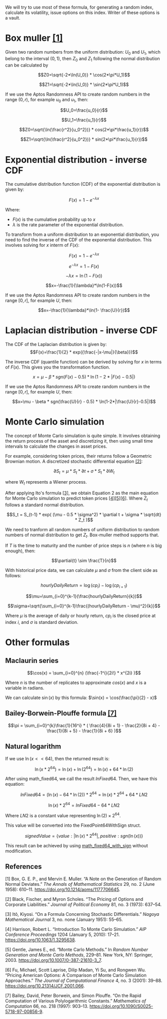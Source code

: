 We will try to use most of these formula, for generating a random index, calculate its volatility, issue options on this index.
Writer of these options is a vault.


# Box muller [[1]](#1)
Given two random numbers from the uniform distribution: $U_0$ and $U_1$, which belong to the interval $(0,1)$, then $Z_0$ and $Z_1$ following the normal distribution can be calculated by

$$Z0=\sqrt{-2*\ln(U_0)} * \cos(2*\pi*U_1)$$

$$Z1=\sqrt{-2*\ln(U_0)} * \sin(2*\pi*U_1)$$

If we use the Aptos Randomness API to create random numbers in the range $(0,r)$, for example $u_0$ and $u_1$, then:

$$U_0=\frac{u_0}{r}$$

$$U_1=\frac{u_1}{r}$$

$$Z0=\sqrt{\ln(\frac{r^2}{u_0^2})} * cos(2*\pi*\frac{u_1}{r})$$

$$Z1=\sqrt{\ln(\frac{r^2}{u_0^2})} * sin(2*\pi*\frac{u_1}{r})$$

# Exponential distribution - inverse CDF
The cumulative distribution function (CDF) of the exponential distribution is given by:

$$F(x)=1-e^{-\lambda x}$$

Where:
- $F(x)$ is the cumulative probability up to $x$
- $\lambda$ is the rate parameter of the exponential distribution.


To transform from a uniform distribution to an exponential distribution, you need to find the inverse of the CDF of the exponential distribution. This involves solving for $x$ interm of $F(x)$:

$$F(x)=1-e^{-\lambda x}$$

$$e^{-\lambda x}= 1 - F(x)$$

$$-\lambda x=\ln(1-F(x))$$

$$x=-\frac{1}{\lambda}*\ln(1-F(x))$$

If we use the Aptos Randomness API to create random numbers in the range $[0,r]$, for example $U$, then:

$$x=-\frac{1}{\lambda}*\ln(1- \frac{U}{r})$$

 
# Laplacian distribution - inverse CDF
The CDF of the Laplacian distribution is given by:
$$F(x)=\frac{1}{2} * exp({\frac{-|x-\mu|}{\beta}})$$

The inverse CDF (quantile function) can be derived by solving for $x$ in terms of $F(x)$. This gives you the transformation function.

$$x=\mu - \beta * sgn(F(x) - 0.5) * \ln(1-2*|F(x)-0.5|)$$

If we use the Aptos Randomness API to create random numbers in the range $[0,r]$, for example $U$, then:

$$x=\mu - \beta * sgn(\frac{U}{r} - 0.5) * \ln(1-2*|\frac{U}{r}-0.5|)$$

# Monte Carlo simulation
The concept of Monte Carlo simulation is quite simple. It involves obtaining the return process of the asset and discretizing it, then using small time intervals to calculate the changes in asset prices.

For example, considering token prices, their returns follow a Geometric Brownian motion. A discretized stochastic differential equation [[2]](#2):

$$\partial S_t = \mu * S_t * \partial t + \sigma * S_t * \partial W_t$$

where $W_t$ represents a Wiener process.

After applying Ito's formula [[3]](#3), we obtain Equation 2 as the main equation for Monte Carlo simulation to predict token prices [[4]](#4)[[5]](#5)[[6]](#6). Where $Z_t$ follows a standard normal distribution.

$$S_t = S_{t-1} * exp( (\mu - 0.5 * \sigma^2) * \partial t + \sigma * \sqrt{dt} * Z_t )$$

We need to tranform all random numbers of uniform distribution to random numbers of normal distribution to get $Z_t$. Box-muller method supports that.

If $T$ is the time to maturity and the number of price steps is $n$ (where $n$ is big enough), then:

$$\partial{t} \sim \frac{T}{n}$$ 

With historical price data, we can calculate $\mu$ and $\sigma$ from the client side as follows:

$$hourlyDailyReturn=\log(cp_i) - \log(cp_{i+1})$$

$$\mu=\sum_{i=0}^{k-1}(\frac{hourlyDailyReturn}{k})$$

$$\sigma=\sqrt{\sum_{i=0}^{k-1}\frac{(hourlyDailyReturn - \mu)^2}{k}}$$

Where $\mu$ is the average of daily or hourly return, $cp_i$ is the closed price at index $i$, and $\sigma$ is standard deviation.

# Other formulas
## Maclaurin series

$$\cos(x) = \sum_{i=0}^{n} (\frac{-1^i}{2i!} * x^{2i} )$$

Where $n$ is the number of replicates to approximate $cos(x)$ and $x$ is a variable in radians.

We can calculate $\sin(x)$ by this formula: $\sin(x) = \cos(\frac{\pi}{2} - x)$

## Bailey-Borwein-Plouffe formula [[7]](#7)

$$\pi = \sum_{i=0}^{k}\frac{1}{16^i} * ( \frac{4}{8i + 1} - \frac{2}{8i + 4} - \frac{1}{8i + 5}  - \frac{1}{8i + 6} )$$


## Natural logarithm
If we use $\ln(x << 64)$, then the returned result is:

$$\ln(x * 2^{64})=\ln(x) + \ln(2^{64})=\ln(x) + 64*\ln(2)$$

After using math_fixed64, we call the result $lnFixed64$. Then, we have this equation:

$$lnFixed64= (\ln(x) - 64*\ln(2)) * 2^{64}= \ln(x) * 2^{64} + 64*LN2$$

$$\ln(x) * 2^{64} = lnFixed64 - 64*LN2$$

Where $LN2$ is a constant value representing $\ln(2) \times 2^{64}$.

This value will be converted into the FixedPoint64WithSign struct.

$$signedValue=\{ value: |\ln(x) * 2^{64}|, positive: sgn(\ln(x)) \}$$

This result can be achieved by using [math_fixed64_with_sign](contracts/ramstack/sources/math_fixed64_with_sign.move) without modification.

## References
<a id="1">[1]</a> 
Box, G. E. P., and Mervin E. Muller. “A Note on the Generation of Random Normal Deviates.” *The Annals of Mathematical Statistics* 29, no. 2 (June 1958): 610–11. https://doi.org/10.1214/aoms/1177706645.

<a id="2">[2]</a> 
Black, Fischer, and Myron Scholes. “The Pricing of Options and Corporate Liabilities.” *Journal of Political Economy* 81, no. 3 (1973): 637–54.

<a id="3">[3]</a> 
Itô, Kiyosi. “On a Formula Concerning Stochastic Differentials.” *Nagoya Mathematical Journal* 3, no. none (January 1951): 55–65.

<a id="4">[4]</a> 
Harrison, Robert L. “Introduction To Monte Carlo Simulation.” *AIP Conference Proceedings* 1204 (January 5, 2010): 17–21. https://doi.org/10.1063/1.3295638.

<a id="5">[5]</a> 
Gentle, James E., ed. “Monte Carlo Methods.” In *Random Number Generation and Monte Carlo Methods*, 229–81. New York, NY: Springer, 2003. https://doi.org/10.1007/0-387-21610-3_7.

<a id="6">[6]</a> 
Fu, Michael, Scott Laprise, Dilip Madan, Yi Su, and Rongwen Wu. “Pricing American Options: A Comparison of Monte Carlo Simulation Approaches.” *The Journal of Computational Finance* 4, no. 3 (2001): 39–88. https://doi.org/10.21314/JCF.2001.066.

<a id="7">[7]</a>
Bailey, David, Peter Borwein, and Simon Plouffe. “On the Rapid Computation of Various Polylogarithmic Constants.” *Mathematics of Computation* 66, no. 218 (1997): 903–13. https://doi.org/10.1090/S0025-5718-97-00856-9.
